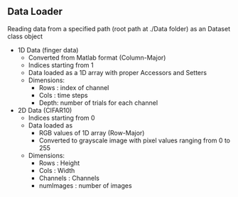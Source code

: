 ## Data Loader                                                                                 

Reading data from a specified path (root path at ./Data folder) as an Dataset class object

- 1D Data (finger data)
    - Converted from Matlab format (Column-Major)
    - Indices starting from 1
    - Data loaded as a 1D array with proper Accessors and Setters
    - Dimensions:
        - Rows : index of channel
        - Cols : time steps
        - Depth: number of trials for each channel
- 2D Data (CIFAR10)
    - Indices starting from 0
    - Data loaded as  
        - RGB values of 1D array (Row-Major)
        - Converted to grayscale image with pixel values ranging from 0 to 255 
    - Dimensions:
        - Rows      : Height
        - Cols      : Width
        - Channels  : Channels
        - numImages : number of images
